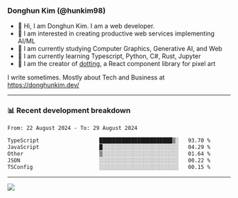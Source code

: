 ### Donghun Kim (@hunkim98)

- 👋 Hi, I am Donghun Kim. I am a web developer. 
- 🤔 I am interested in creating productive web services implementing AI/ML
- 🔭 I am currently studying Computer Graphics, Generative AI, and Web 
- 🌱 I am currently learning Typescript, Python, C#, Rust, Jupyter
- 🎨 I am the creator of [dotting](https://github.com/hunkim98/dotting), a React component library for pixel art

I write sometimes. Mostly about Tech and Business at https://donghunkim.dev/

---
### 📊 Recent development breakdown
<!--START_SECTION:waka-->

```txt
From: 22 August 2024 - To: 29 August 2024

TypeScript                   ███████████████████████▒░   93.70 %
JavaScript                   █░░░░░░░░░░░░░░░░░░░░░░░░   04.29 %
Other                        ▒░░░░░░░░░░░░░░░░░░░░░░░░   01.64 %
JSON                         ░░░░░░░░░░░░░░░░░░░░░░░░░   00.22 %
TSConfig                     ░░░░░░░░░░░░░░░░░░░░░░░░░   00.15 %
```

<!--END_SECTION:waka-->
---

<!-- <div align='center'> -->
  <img align="center" src="https://github-readme-stats.vercel.app/api?username=hunkim98&theme=dark&show_icons=true"/>
<!-- </div> -->
<!--
**hunkim98/hunkim98** is a ✨ _special_ ✨ repository because its `README.md` (this file) appears on your GitHub profile.

Here are some ideas to get you started:

- 🔭 I’m currently working on ...
- 🌱 I’m currently learning ...
- 👯 I’m looking to collaborate on ...
- 🤔 I’m looking for help with ...
- 💬 Ask me about ...
- 📫 How to reach me: ...
- 😄 Pronouns: ...
- ⚡ Fun fact: ...
-->
